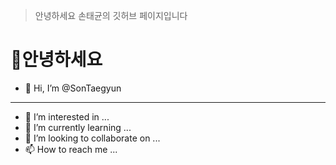 > 안녕하세요 손태균의 깃허브 페이지입니다<br/>

# 👀안녕하세요<br/>



- 👋 Hi, I’m @SonTaegyun
---
- 👀 I’m interested in ...
- 🌱 I’m currently learning ...
- 💞️ I’m looking to collaborate on ...
- 📫 How to reach me ...



<!---
SonTaegyun/SonTaegyun is a ✨ special ✨ repository because its `README.md` (this file) appears on your GitHub profile.
You can click the Preview link to take a look at your changes.
--->
